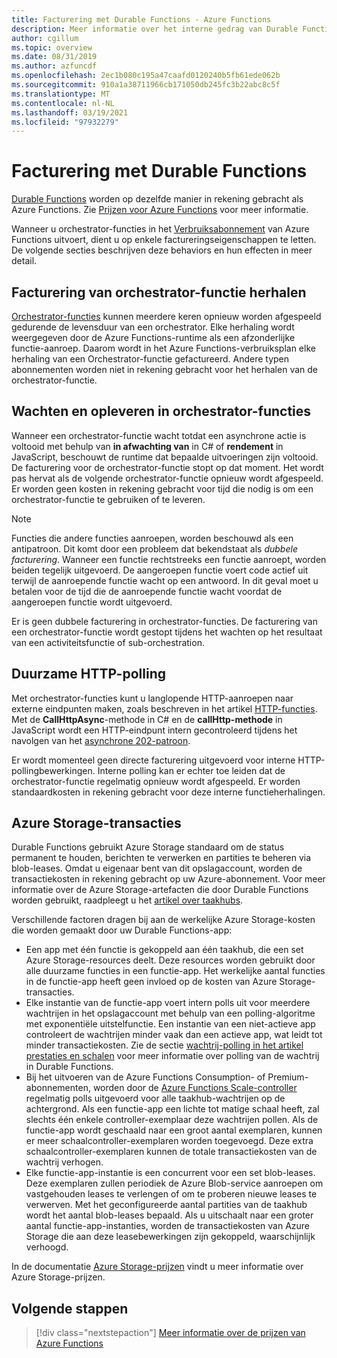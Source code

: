 ```yaml
---
title: Facturering met Durable Functions - Azure Functions
description: Meer informatie over het interne gedrag van Durable Functions en hoe deze van invloed zijn op facturering voor Azure Functions.
author: cgillum
ms.topic: overview
ms.date: 08/31/2019
ms.author: azfuncdf
ms.openlocfilehash: 2ec1b080c195a47caafd0120240b5fb61ede062b
ms.sourcegitcommit: 910a1a38711966cb171050db245fc3b22abc8c5f
ms.translationtype: MT
ms.contentlocale: nl-NL
ms.lasthandoff: 03/19/2021
ms.locfileid: "97932279"
---
```

# <a name="durable-functions-billing"></a>Facturering met Durable Functions

[Durable Functions](durable-functions-overview.md) worden op dezelfde manier in rekening gebracht als Azure Functions. Zie [Prijzen voor Azure Functions](https://azure.microsoft.com/pricing/details/functions/) voor meer informatie.

Wanneer u orchestrator-functies in het [Verbruiksabonnement](../consumption-plan.md) van Azure Functions uitvoert, dient u op enkele factureringseigenschappen te letten. De volgende secties beschrijven deze behaviors en hun effecten in meer detail.

## <a name="orchestrator-function-replay-billing"></a>Facturering van orchestrator-functie herhalen

[Orchestrator-functies](durable-functions-orchestrations.md) kunnen meerdere keren opnieuw worden afgespeeld gedurende de levensduur van een orchestrator. Elke herhaling wordt weergegeven door de Azure Functions-runtime als een afzonderlijke functie-aanroep. Daarom wordt in het Azure Functions-verbruiksplan elke herhaling van een Orchestrator-functie gefactureerd. Andere typen abonnementen worden niet in rekening gebracht voor het herhalen van de orchestrator-functie.

## <a name="awaiting-and-yielding-in-orchestrator-functions"></a>Wachten en opleveren in orchestrator-functies

Wanneer een orchestrator-functie wacht totdat een asynchrone actie is voltooid met behulp van **in afwachting van** in C# of **rendement** in JavaScript, beschouwt de runtime dat bepaalde uitvoeringen zijn voltooid. De facturering voor de orchestrator-functie stopt op dat moment. Het wordt pas hervat als de volgende orchestrator-functie opnieuw wordt afgespeeld. Er worden geen kosten in rekening gebracht voor tijd die nodig is om een orchestrator-functie te gebruiken of te leveren.

> [!NOTE]
> Functies die andere functies aanroepen, worden beschouwd als een antipatroon. Dit komt door een probleem dat bekendstaat als _dubbele facturering_. Wanneer een functie rechtstreeks een functie aanroept, worden beiden tegelijk uitgevoerd. De aangeroepen functie voert code actief uit terwijl de aanroepende functie wacht op een antwoord. In dit geval moet u betalen voor de tijd die de aanroepende functie wacht voordat de aangeroepen functie wordt uitgevoerd.
>
> Er is geen dubbele facturering in orchestrator-functies. De facturering van een orchestrator-functie wordt gestopt tijdens het wachten op het resultaat van een activiteitsfunctie of sub-orchestration.

## <a name="durable-http-polling"></a>Duurzame HTTP-polling

Met orchestrator-functies kunt u langlopende HTTP-aanroepen naar externe eindpunten maken, zoals beschreven in het artikel [HTTP-functies](durable-functions-http-features.md). Met de **CallHttpAsync**-methode in C# en de **callHttp-methode** in JavaScript wordt een HTTP-eindpunt intern gecontroleerd tijdens het navolgen van het [asynchrone 202-patroon](durable-functions-http-features.md#http-202-handling).

Er wordt momenteel geen directe facturering uitgevoerd voor interne HTTP-pollingbewerkingen. Interne polling kan er echter toe leiden dat de orchestrator-functie regelmatig opnieuw wordt afgespeeld. Er worden standaardkosten in rekening gebracht voor deze interne functieherhalingen.

## <a name="azure-storage-transactions"></a>Azure Storage-transacties

Durable Functions gebruikt Azure Storage standaard om de status permanent te houden, berichten te verwerken en partities te beheren via blob-leases. Omdat u eigenaar bent van dit opslagaccount, worden de transactiekosten in rekening gebracht op uw Azure-abonnement. Voor meer informatie over de Azure Storage-artefacten die door Durable Functions worden gebruikt, raadpleegt u het [artikel over taakhubs](durable-functions-task-hubs.md).

Verschillende factoren dragen bij aan de werkelijke Azure Storage-kosten die worden gemaakt door uw Durable Functions-app:

* Een app met één functie is gekoppeld aan één taakhub, die een set Azure Storage-resources deelt. Deze resources worden gebruikt door alle duurzame functies in een functie-app. Het werkelijke aantal functies in de functie-app heeft geen invloed op de kosten van Azure Storage-transacties.
* Elke instantie van de functie-app voert intern polls uit voor meerdere wachtrijen in het opslagaccount met behulp van een polling-algoritme met exponentiële uitstelfunctie. Een instantie van een niet-actieve app controleert de wachtrijen minder vaak dan een actieve app, wat leidt tot minder transactiekosten. Zie de sectie [wachtrij-polling in het artikel prestaties en schalen](durable-functions-perf-and-scale.md#queue-polling) voor meer informatie over polling van de wachtrij in Durable Functions.
* Bij het uitvoeren van de Azure Functions Consumption- of Premium-abonnementen, worden door de [Azure Functions Scale-controller](../event-driven-scaling.md) regelmatig polls uitgevoerd voor alle taakhub-wachtrijen op de achtergrond. Als een functie-app een lichte tot matige schaal heeft, zal slechts één enkele controller-exemplaar deze wachtrijen pollen. Als de functie-app wordt geschaald naar een groot aantal exemplaren, kunnen er meer schaalcontroller-exemplaren worden toegevoegd. Deze extra schaalcontroller-exemplaren kunnen de totale transactiekosten van de wachtrij verhogen.
* Elke functie-app-instantie is een concurrent voor een set blob-leases. Deze exemplaren zullen periodiek de Azure Blob-service aanroepen om vastgehouden leases te verlengen of om te proberen nieuwe leases te verwerven. Met het geconfigureerde aantal partities van de taakhub wordt het aantal blob-leases bepaald. Als u uitschaalt naar een groter aantal functie-app-instanties, worden de transactiekosten van Azure Storage die aan deze leasebewerkingen zijn gekoppeld, waarschijnlijk verhoogd.

In de documentatie [Azure Storage-prijzen](https://azure.microsoft.com/pricing/details/storage/) vindt u meer informatie over Azure Storage-prijzen. 

## <a name="next-steps"></a>Volgende stappen

> [!div class="nextstepaction"]
> [ Meer informatie over de prijzen van Azure Functions](https://azure.microsoft.com/pricing/details/functions/)
